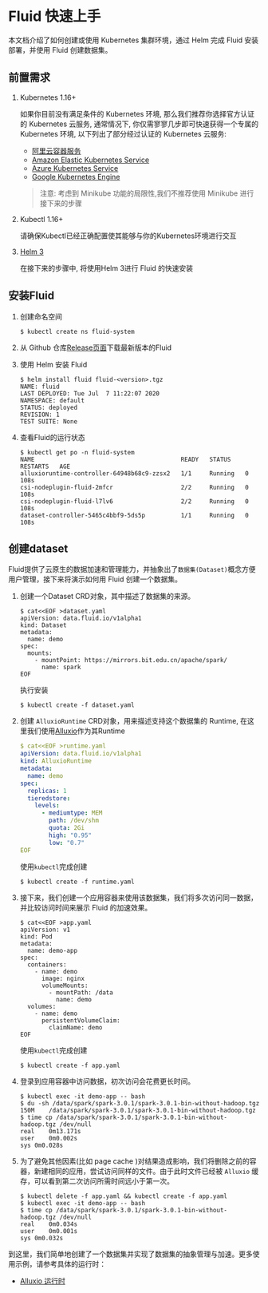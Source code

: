# Fluid 快速上手    
本文档介绍了如何创建或使用 Kubernetes 集群环境，通过 Helm 完成 Fluid 安装部署，并使用 Fluid 创建数据集。  

## 前置需求

1. Kubernetes 1.16+
  
    如果你目前没有满足条件的 Kubernetes 环境, 那么我们推荐你选择官方认证的 Kubernetes 云服务, 通常情况下, 你仅需寥寥几步即可快速获得一个专属的 Kubernetes 环境, 以下列出了部分经过认证的 Kubernetes 云服务:
    - [阿里云容器服务](https://www.aliyun.com/product/kubernetes)
    - [Amazon Elastic Kubernetes Service](https://aws.amazon.com/eks/)
    - [Azure Kubernetes Service](https://docs.microsoft.com/en-us/azure/aks/tutorial-kubernetes-deploy-cluster)
    - [Google Kubernetes Engine](https://cloud.google.com/kubernetes-engine/)

    > 注意: 考虑到 Minikube 功能的局限性,我们不推荐使用 Minikube 进行接下来的步骤

2. Kubectl 1.16+

    请确保Kubectl已经正确配置使其能够与你的Kubernetes环境进行交互

3. [Helm 3](https://helm.sh/docs/intro/install/)

    在接下来的步骤中, 将使用Helm 3进行 Fluid 的快速安装


## 安装Fluid
1. 创建命名空间
    ```shell
    $ kubectl create ns fluid-system
    ```  
2. 从 Github 仓库[Release页面](https://github.com/fluid-cloudnative/fluid/releases)下载最新版本的Fluid
    
3. 使用 Helm 安装 Fluid
    ```shell
    $ helm install fluid fluid-<version>.tgz
    NAME: fluid
    LAST DEPLOYED: Tue Jul  7 11:22:07 2020
    NAMESPACE: default
    STATUS: deployed
    REVISION: 1
    TEST SUITE: None
    ```

4. 查看Fluid的运行状态
    ```shell
    $ kubectl get po -n fluid-system
    NAME                                         READY   STATUS    RESTARTS   AGE
    alluxioruntime-controller-64948b68c9-zzsx2   1/1     Running   0          108s
    csi-nodeplugin-fluid-2mfcr                   2/2     Running   0          108s
    csi-nodeplugin-fluid-l7lv6                   2/2     Running   0          108s
    dataset-controller-5465c4bbf9-5ds5p          1/1     Running   0          108s
    ```

## 创建dataset
Fluid提供了云原生的数据加速和管理能力，并抽象出了`数据集(Dataset)`概念方便用户管理，接下来将演示如何用 Fluid 创建一个数据集。   

1. 创建一个Dataset CRD对象，其中描述了数据集的来源。
    ```shell 
    $ cat<<EOF >dataset.yaml
    apiVersion: data.fluid.io/v1alpha1
    kind: Dataset
    metadata:
      name: demo
    spec:
      mounts:
        - mountPoint: https://mirrors.bit.edu.cn/apache/spark/
          name: spark
    EOF
    ```  
    执行安装
    
    ```
    $ kubectl create -f dataset.yaml
    ```

2. 创建 `AlluxioRuntime` CRD对象，用来描述支持这个数据集的 Runtime, 在这里我们使用[Alluxio](https://www.alluxio.io/)作为其Runtime
    ```yaml
    $ cat<<EOF >runtime.yaml
    apiVersion: data.fluid.io/v1alpha1
    kind: AlluxioRuntime
    metadata:
      name: demo
    spec:
      replicas: 1
      tieredstore:
        levels:
          - mediumtype: MEM
            path: /dev/shm
            quota: 2Gi
            high: "0.95"
            low: "0.7"
    EOF
    ```
    使用`kubectl`完成创建  
    
    ```shell
    $ kubectl create -f runtime.yaml  
    ``` 

3. 接下来，我们创建一个应用容器来使用该数据集，我们将多次访问同一数据，并比较访问时间来展示 Fluid 的加速效果。
    ```shell
    $ cat<<EOF >app.yaml
    apiVersion: v1
    kind: Pod
    metadata:
      name: demo-app
    spec:
      containers:
        - name: demo
          image: nginx
          volumeMounts:
            - mountPath: /data
              name: demo
      volumes:
        - name: demo
          persistentVolumeClaim:
            claimName: demo
    EOF
    ```
    使用`kubectl`完成创建  

    ```shell
    $ kubectl create -f app.yaml  
    ``` 

4. 登录到应用容器中访问数据，初次访问会花费更长时间。
    ```shell
    $ kubectl exec -it demo-app -- bash
    $ du -sh /data/spark/spark-3.0.1/spark-3.0.1-bin-without-hadoop.tgz
    150M	/data/spark/spark-3.0.1/spark-3.0.1-bin-without-hadoop.tgz
    $ time cp /data/spark/spark-3.0.1/spark-3.0.1-bin-without-hadoop.tgz /dev/null
    real	0m13.171s
    user	0m0.002s
    sys	0m0.028s
    ```

5. 为了避免其他因素(比如 page cache )对结果造成影响，我们将删除之前的容器，新建相同的应用，尝试访问同样的文件。由于此时文件已经被 `Alluxio` 缓存，可以看到第二次访问所需时间远小于第一次。
    ```shell
    $ kubectl delete -f app.yaml && kubectl create -f app.yaml
    $ kubectl exec -it demo-app -- bash
    $ time cp /data/spark/spark-3.0.1/spark-3.0.1-bin-without-hadoop.tgz /dev/null
    real	0m0.034s
    user	0m0.001s
    sys	0m0.032s
    ```

到这里，我们简单地创建了一个数据集并实现了数据集的抽象管理与加速。更多使用示例，请参考具体的运行时：
- [Alluxio 运行时](../runtime_alluxio/task/README.md)
